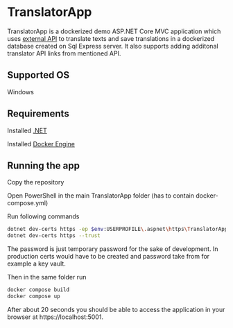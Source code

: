 # TranslatorApp

TranslatorApp is a dockerized demo ASP.NET Core MVC application which uses [external API](https://funtranslations.com/api/) to translate texts and save translations in a dockerized database created on Sql Express server. 
It also supports adding additonal translator API links from mentioned API.
## Supported OS

Windows

## Requirements

Installed [.NET](https://learn.microsoft.com/en-us/dotnet/core/install/windows?tabs=net80)

Installed [Docker Engine](https://docs.docker.com/engine/install/)

## Running the app
Copy the repository

Open PowerShell in the main TranslatorApp folder (has to contain docker-compose.yml)

Run following commands
```bash
dotnet dev-certs https -ep $env:USERPROFILE\.aspnet\https\TranslatorApp\aspnetapp.pfx -p password
dotnet dev-certs https --trust
```
The password is just temporary password for the sake of development. In production certs would have to be created and password take from for example a key vault.

Then in the same folder run
```bash
docker compose build
docker compose up
```

After about 20 seconds you should be able to access the application in your browser at https://localhost:5001.
